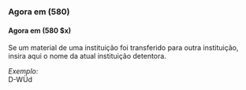### Agora em (580)

#### Agora em (580 $x)
Se um material de uma instituição foi transferido para outra instituição, insira aqui o nome da atual instituição detentora.

_Exemplo:_  
D-WÜd

